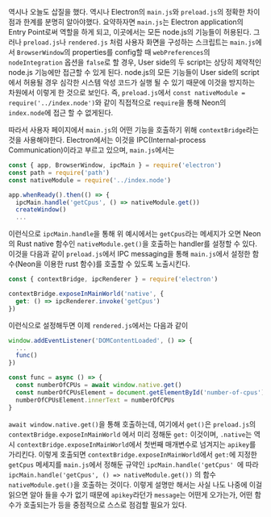 역시나 오늘도 삽질을 했다. 역시나 Electron의 `main.js`와 `preload.js`의 정확한 차이점과 한계를 분명히 알아야했다. 요약하자면 `main.js`는 Electron application의 Entry Point로써 역할을 하게 되고, 이곳에서는 모든 node.js의 기능들이 허용된다. 그러나 `preload.js`나 `rendered.js` 처럼 사용자 화면을 구성하는 스크립트는 `main.js`에서 `BrowserWindow`의 properties를 config할 때 `webPreferences`의 `nodeIntegration` 옵션을 `false`로 할 경우, User side의 두 script는 상당히 제약적인 node.js 기능에만 접근할 수 있게 된다. node.js의 모든 기능들이 User side의 script에서 허용될 경우 심각한 시스템 악성 코드가 실행 될 수 있기 때문에 이것을 방지하는 차원에서 이렇게 한 것으로 보인다.
즉, `preload.js`에서 `const nativeModule = require('../index.node')`와 같이 직접적으로 `require`을 통해 Neon의 `index.node`에 접근 할 수 없게된다.

따라서 사용자 페이지에서 `main.js`의 어떤 기능을 호출하기 위해 `contextBridge`라는 것을 사용해야한다. Electron에서는 이것을 IPC(Internal-process Communication)이라고 부르고 있으며, `main.js`에서는 
```js
const { app, BrowserWindow, ipcMain } = require('electron')
const path = require('path')
const nativeModule = require('../index.node')

app.whenReady().then(() => {
  ipcMain.handle('getCpus', () => nativeModule.get())
  createWindow()
  ...
```
이런식으로 `ipcMain.handle`을 통해 위 예시에서는 `getCpus`라는 메세지가 오면 Neon의 Rust native 함수인 `nativeModule.get()`을 호출하는 handler를 설정할 수 있다.
이것을 다음과 같이 `preload.js`에서 IPC messaging을 통해 `main.js`에서 설정한 함수(Neon을 이용한 rust 함수)를 호출할 수 있도록 노출시킨다.
```js
const { contextBridge, ipcRenderer } = require('electron')

contextBridge.exposeInMainWorld('native', {
  get: () => ipcRenderer.invoke('getCpus')
})
```
이런식으로 설정해두면 이제 `rendered.js`에서는 다음과 같이 
```js
window.addEventListener('DOMContentLoaded', () => {
  ...
  func()
})

const func = async () => {
  const numberOfCPUs = await window.native.get()
  const numberOfCPUsElement = document.getElementById('number-of-cpus')
  numberOfCPUsElement.innerText = numberOfCPUs
}
```
`await window.native.get()`을 통해 호출하는데, 여기에서 `get()`은 `preload.js`의 `contextBridge.exposeInMainWorld` 에서 미리 정해둔 `get:` 이것이며, `.native`는 역시 `contextBridge.exposeInMainWorld`에서 첫번째 매개변수로 넘겨지는 `apikey`를 가리킨다. 이렇게 호출되면 `contextBridge.exposeInMainWorld`에서 `get:`에 지정한 `getCpus` 메세지를 `main.js`에서 정해둔 규약인 `ipcMain.handle('getCpus' `에 따라 
`ipcMain.handle('getCpus', () => nativeModule.get())` 의 함수 `nativeModule.get()`을 호출하는 것이다.
이렇게 설명만 해서는 사실 나도 나중에 이걸 읽으면 알아 들을 수가 없기 때문에 `apikey`라던가 `message`는 어떤게 오가는가, 어떤 함수가 호출되는가 등을 중점적으로 스스로 점검할 필요가 있다.

